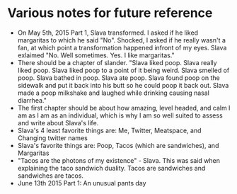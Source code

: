 # Various notes for future reference

* On May 5th, 2015 Part 1, Slava transformed. I asked if he liked margaritas to
  which he said "No". Shocked, I asked if he really wasn't a fan, at which point
  a transformation happened infront of my eyes. Slava exlaimed "No. Well
  sometimes. Yes. I like margaritas."
* There should be a chapter of slander. "Slava liked poop. Slava really liked
  poop. Slava liked poop to a point of it being weird. Slava smelled of poop.
  Slava bathed in poop. Slava ate poop. Slava found poop on the sidewalk and put
  it back into his butt so he could poop it back out. Slava made a poop
  milkshake and laughed while drinking causing nasal diarrhea."
* The first chapter should be about how amazing, level headed, and calm I am as
  I am as an individual, which is why I am so well suited to assess and write
  about Slava's life.
* Slava's 4 least favorite things are: Me, Twitter, Meatspace, and Changing
  twitter names
* Slava's favorite things are: Poop, Tacos (which are sandwiches), and
  Margaritas
* "Tacos are the photons of my existence" - Slava. This was said when explaining
  the taco sandwich duality. Tacos are sandwiches and sandwiches are tacos.
* June 13th 2015 Part 1: An unusual pants day
